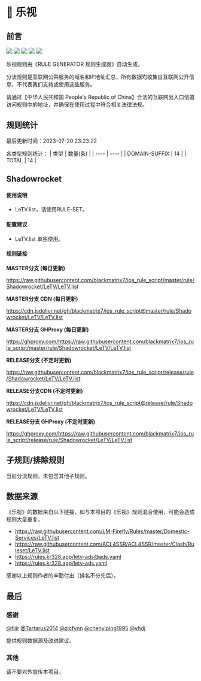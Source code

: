 # 🧸 乐视

## 前言

![](https://shields.io/badge/-移除重复规则-ff69b4) ![](https://shields.io/badge/-DOMAIN与DOMAIN--SUFFIX合并-green) ![](https://shields.io/badge/-DOMAIN--SUFFIX间合并-critical) ![](https://shields.io/badge/-DOMAIN--SUFFIX与DOMAIN--KEYWORD合并-blue) ![](https://shields.io/badge/-IP--CIDR(6)合并-blueviolet) 

乐视规则由《RULE GENERATOR 规则生成器》自动生成。

分流规则是互联网公共服务的域名和IP地址汇总，所有数据均收集自互联网公开信息，不代表我们支持或使用这些服务。

请通过【中华人民共和国 People's Republic of China】合法的互联网出入口信道访问规则中的地址，并确保在使用过程中符合相关法律法规。

## 规则统计

最后更新时间：2023-07-20 23:23:22

各类型规则统计：
| 类型 | 数量(条)  | 
| ---- | ----  |
| DOMAIN-SUFFIX | 14  | 
| TOTAL | 14  | 


## Shadowrocket 

#### 使用说明
- LeTV.list，请使用RULE-SET。

#### 配置建议
- LeTV.list 单独使用。

#### 规则链接
**MASTER分支 (每日更新)**

https://raw.githubusercontent.com/blackmatrix7/ios_rule_script/master/rule/Shadowrocket/LeTV/LeTV.list

**MASTER分支 CDN (每日更新)**

https://cdn.jsdelivr.net/gh/blackmatrix7/ios_rule_script@master/rule/Shadowrocket/LeTV/LeTV.list

**MASTER分支 GHProxy (每日更新)**

https://ghproxy.com/https://raw.githubusercontent.com/blackmatrix7/ios_rule_script/master/rule/Shadowrocket/LeTV/LeTV.list

**RELEASE分支 (不定时更新)**

https://raw.githubusercontent.com/blackmatrix7/ios_rule_script/release/rule/Shadowrocket/LeTV/LeTV.list

**RELEASE分支CDN (不定时更新)**

https://cdn.jsdelivr.net/gh/blackmatrix7/ios_rule_script@release/rule/Shadowrocket/LeTV/LeTV.list

**RELEASE分支 GHProxy (不定时更新)**

https://ghproxy.com/https://raw.githubusercontent.com/blackmatrix7/ios_rule_script/release/rule/Shadowrocket/LeTV/LeTV.list

## 子规则/排除规则


当前分流规则，未包含其他子规则。

## 数据来源

《乐视》的数据来自以下链接，如与本项目的《乐视》规则混合使用，可能会造成规则大量重复。

- https://raw.githubusercontent.com/LM-Firefly/Rules/master/Domestic-Services/LeTV.list
- https://raw.githubusercontent.com/ACL4SSR/ACL4SSR/master/Clash/Ruleset/LeTV.list
- https://rules.kr328.app/letv-ads@ads.yaml
- https://rules.kr328.app/letv-ads.yaml


感谢以上规则作者的辛勤付出（排名不分先后）。

## 最后

### 感谢

[@fiiir](https://github.com/fiiir) [@Tartarus2014](https://github.com/Tartarus2014) [@zjcfynn](https://github.com/zjcfynn) [@chenyiping1995](https://github.com/chenyiping1995) [@vhdj](https://github.com/vhdj)

提供规则数据源及改进建议。

### 其他

请不要对外宣传本项目。